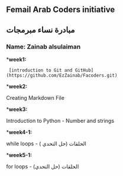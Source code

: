 ## Femail Arab Coders initiative
## مبادرة نساء مبرمجات

### Name: Zainab alsulaiman

*__week1:__

     [introduction to Git and GitHub](https://github.com/EzZainab/Facoders.git)

*__week2:__

Creating Markdown File

*__week3:__

Introduction to Python - Number and strings

*__week4-1:__

while loops - الحلقات
(حل التحدي )

*__week5-1:__

for loops - الحلقات
(حل التحدي)
